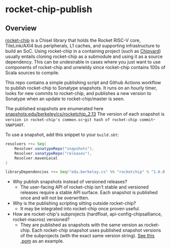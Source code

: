 # rocket-chip-publish

## Overview
[rocket-chip](https://github.com/chipsalliance/rocket-chip/) is a Chisel library that holds the Rocket RISC-V core, TileLink/AXI4 bus peripherals, L1 caches, and supporting infrastructure to build an SoC.
Using rocket-chip in a containing project (such as [Chipyard](https://github.com/ucb-bar/chipyard/)) usually entails cloning rocket-chip as a submodule and using it as a source dependency.
This can be undesirable in cases where you just want to use components of rocket-chip and unwieldy since rocket-chip contains 100s of Scala sources to compile.

This repo contains a simple publishing script and Github Actions workflow to publish rocket-chip to Sonatype snapshots.
It runs on an hourly timer, looks for new commits to rocket-chip, and publishes a new version to Sonatype when an update to rocket-chip/master is seen.

The published snapshots are enumerated here [snapshots:edu/berkeley/cs/rocketchip_2.13](https://oss.sonatype.org/content/repositories/snapshots/edu/berkeley/cs/rocketchip_2.13/)
The version of each snapshot is `version in rocket-chip's common.sc`-`git hash of rocket-chip commit`-`SNAPSHOT`.

To use a snapshot, add this snippet to your `build.sbt`:
```sbt
resolvers ++= Seq(
    Resolver.sonatypeRepo("snapshots"),
    Resolver.sonatypeRepo("releases"),
    Resolver.mavenLocal
)

libraryDependencies ++= Seq("edu.berkeley.cs" %% "rocketchip" % "1.6.0-4fbd2f238-SNAPSHOT")
```

- Why publish snapshots instead of versioned releases?
    - The user-facing API of rocket-chip isn't stable and versioned releases require a stable API surface. Each snapshot is published once and will not be overwritten.
- Why is the publishing scripting sitting outside rocket-chip?
    - It may be integrated into rocket-chip once proven useful.
- How are rocket-chip's subprojects (hardfloat, api-config-chipsalliance, rocket-macros) versioned?
    - They are published as snapshots with the same version as rocket-chip. Each rocket-chip snapshot uses published snapshot versions of the subprojects (with the exact same version string). [See this .pom](https://oss.sonatype.org/content/repositories/snapshots/edu/berkeley/cs/rocketchip_2.13/1.6.0-4fbd2f238-SNAPSHOT/rocketchip_2.13-1.6.0-4fbd2f238-SNAPSHOT.pom) as an example.
